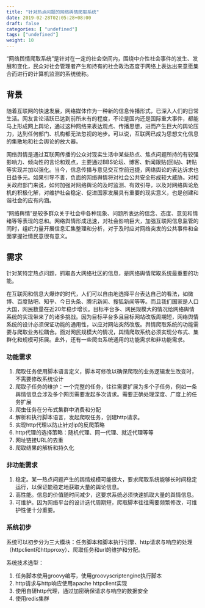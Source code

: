 ```yaml
---
title: "针对热点问题的网络舆情爬取系统"
date: 2019-02-28T02:05:28+08:00
draft: false
categories: [ "undefined"]
tags: ["undefined"]
weight: 10
---
```


“网络舆情爬取系统”是针对在一定的社会空间内，围绕中介性社会事件的发生、发展和变化，民众对社会管理者产生和持有的社会政治态度于网络上表达出来意愿集合而进行的计算机监测的系统统称。
<!--more-->

## 背景

随着互联网的快速发展，网络媒体作为一种新的信息传播形式，已深入人们的日常生活。网友言论活跃已达到前所未有的程度，不论是国内还是国际重大事件，都能马上形成网上舆论，通过这种网络来表达观点、传播思想，进而产生巨大的舆论压力，达到任何部门、机构都无法忽视的地步。可以说，互联网已成为思想文化信息的集散地和社会舆论的放大器。

网络舆情是通过互联网传播的公众对现实生活中某些热点、焦点问题所持的有较强影响力、倾向性的言论和观点，主要通过BBS论坛、博客、新闻跟贴(回帖)、转贴等实现并加以强化。当今，信息传播与意见交互空前迅捷，网络舆论的表达诉求也日益多元。如果引导不善，负面的网络舆情将对社会公共安全形成较大威胁。对相关政府部门来说，如何加强对网络舆论的及时监测、有效引导，以及对网络舆论危机的积极化解，对维护社会稳定、促进国家发展具有重要的现实意义，也是创建和谐社会的应有内涵。

“网络舆情”是较多群众关于社会中各种现象、问题所表达的信念、态度、意见和情绪等等表现的总和。网络舆情形成迅速，对社会影响巨大，加强互联网信息监管的同时，组织力量开展信息汇集整理和分析，对于及时应对网络突发的公共事件和全面掌握社情民意很有意义。

## 需求

针对某特定热点问题，抓取各大网络社区的信息，是网络舆情爬取系统最重要的功能。

在互联网和信息大爆炸的时代，人们可以自由地选择平台表达自己的看法，如微博、百度贴吧、知乎、今日头条、腾讯新闻、搜狐新闻等等。而且我们国家是人口大国，网民数量在近20年稳步增长。目标平台多、网民规模大的情况给网络舆情系统的实现带来了的诸多挑战。因为目标平台多且目标网站改版周期短，网络舆情系统的设计必须保证功能的通用性，以应对网站突然改版。舆情爬取系统的功能需要与爬取业务松耦合。面对网民规模大的情况，舆情爬取系统必须实现分布式、集群化和规模可拓展。此外，还有一些爬虫系统通用的功能需求和非功能需求。

### 功能需求

1. 爬取任务使用脚本语言定义，脚本可修改以确保爬取的业务逻辑发生改变时，不需要修改系统设计
2. 爬取子任务的维护：一个完整的任务，往往需要扩展为多个子任务，例如一条舆情信息会涉及多个网页需要发起多次请求。需要正确处理深度、广度上的任务扩展
3. 爬虫任务在分布式集群中消费和分配
4. 解析和执行脚本语言，发起爬取任务，创建http请求。
5. 实现http代理以防止针对ip的反爬策略
6. http代理的选择策略：随机代理、同一代理、就近代理等等
7. 网址链接URL的去重
8. 爬取结果的解析和持久化

### 非功能需求

1. 稳定。某一热点问题产生的舆情规模可能很大，要求爬取系统能够长时间稳定运行，以保证能稳定地获取大量的舆论信息。
2. 高性能。信息的价值随时间减少，这要求系统必须快速抓取大量的舆情信息。
3. 可维护。因为网络平台的设计迭代周期短，爬取脚本往往需要频繁修改，可维护性便十分重要。

### 系统初步

系统可以初步分为三大模块：任务脚本和脚本执行引擎、http请求与响应的处理（httpclient和httpproxy）、爬取任务和url的维护和分配。

系统技术选型：

1. 任务脚本使用groovy编写，使用groovyscriptengine执行脚本
2. http请求与http响应使用apache httpclient实现
3. 使用自研http代理，通过加密确保请求与响应的数据安全
4. 使用redis集群
